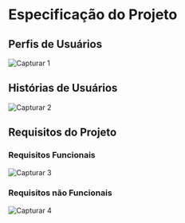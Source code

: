 # Especificação do Projeto

## Perfis de Usuários

![Capturar 1](https://github.com/ICEI-PUC-Minas-PMV-ADS/pmv-ads-2024-1-e1-proj-web-t12-restaurantes-proximos/assets/166460937/a13e3bf3-033e-41dc-b1ef-f5ab261c5f23)


## Histórias de Usuários

![Capturar 2](https://github.com/ICEI-PUC-Minas-PMV-ADS/pmv-ads-2024-1-e1-proj-web-t12-restaurantes-proximos/assets/166460937/4d33db8e-4b19-4385-8a34-e76deda89261)


## Requisitos do Projeto

### Requisitos Funcionais

![Capturar 3](https://github.com/ICEI-PUC-Minas-PMV-ADS/pmv-ads-2024-1-e1-proj-web-t12-restaurantes-proximos/assets/166460937/9b8d24f6-05eb-4c2b-a73a-1437f65ee40a)


### Requisitos não Funcionais

![Capturar 4](https://github.com/ICEI-PUC-Minas-PMV-ADS/pmv-ads-2024-1-e1-proj-web-t12-restaurantes-proximos/assets/166460937/0f4bdb6e-6225-430f-8bc7-8b0f0088e0a3)

